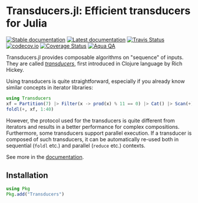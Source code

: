 # Transducers.jl: Efficient transducers for Julia

[![Stable documentation][docs-stable-img]][docs-stable-url]
[![Latest documentation][docs-dev-img]][docs-dev-url]
[![Travis Status][travis-img]][travis-url]
[![codecov.io][codecov-img]][codecov-url]
[![Coverage Status][coveralls-img]][coveralls-url]
[![Aqua QA](https://img.shields.io/badge/Aqua.jl-%F0%9F%8C%A2-aqua.svg)](https://github.com/tkf/Aqua.jl)

Transducers.jl provides composable algorithms on "sequence" of inputs.
They are called _[transducers]_, first introduced in Clojure language
by Rich Hickey.

[transducers]: https://clojure.org/reference/transducers

Using transducers is quite straightforward, especially if you already
know similar concepts in iterator libraries:

```julia
using Transducers
xf = Partition(7) |> Filter(x -> prod(x) % 11 == 0) |> Cat() |> Scan(+)
foldl(+, xf, 1:40)
```

However, the protocol used for the transducers is quite different from
iterators and results in a better performance for complex
compositions.  Furthermore, some transducers support parallel
execution.  If a transducer is composed of such transducers, it can be
automatically re-used both in sequential (`foldl` etc.) and parallel
(`reduce` etc.) contexts.

See more in the [documentation](https://juliafolds.github.io/Transducers.jl/dev).

## Installation

```julia
using Pkg
Pkg.add("Transducers")
```

[docs-stable-img]: https://img.shields.io/badge/docs-stable-blue.svg
[docs-stable-url]: https://juliafolds.github.io/Transducers.jl/stable
[docs-dev-img]: https://img.shields.io/badge/docs-dev-blue.svg
[docs-dev-url]: https://juliafolds.github.io/Transducers.jl/dev
[travis-img]: https://travis-ci.com/JuliaFolds/Transducers.jl.svg?branch=master
[travis-url]: https://travis-ci.com/JuliaFolds/Transducers.jl
[codecov-img]: http://codecov.io/github/JuliaFolds/Transducers.jl/coverage.svg?branch=master
[codecov-url]: http://codecov.io/github/JuliaFolds/Transducers.jl?branch=master
[coveralls-img]: https://coveralls.io/repos/JuliaFolds/Transducers.jl/badge.svg?branch=master&service=github
[coveralls-url]: https://coveralls.io/github/JuliaFolds/Transducers.jl?branch=master
